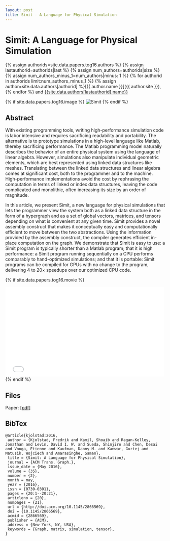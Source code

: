 ```yaml
---
layout: post
title: Simit - A Language for Physical Simulation
---
```

Simit: A Language for Physical Simulation
=========================================

{% assign authorids=site.data.papers.tog16.authors %}
{% assign lastauthorid=authorids|last %}
{% assign num_authors=authorids|size %}
{% assign num_authors_minus_1=num_authors|minus: 1 %}
{% for authorid in authorids limit:num_authors_minus_1 %} {% assign author=site.data.authors[authorid] %}[{{ author.name }}]({{ author.site }}), {% endfor %} and 
[{{site.data.authors[lastauthorid].name}}]({{site.data.authors[lastauthorid].site}})

{% if site.data.papers.tog16.image %}
![Simit]({{site.data.papers.tog16.image}})
{% endif %}

## Abstract
With existing programming tools, writing high-performance simulation code is labor intensive and requires sacrificing readability and portability. The alternative is to prototype simulations in a high-level language like Matlab, thereby sacrificing performance. The Matlab programming model naturally describes the behavior of an entire physical system using the language of linear algebra. However, simulations also manipulate individual geometric elements, which are best represented using linked data structures like meshes. Translating between the linked data structures and linear algebra comes at significant cost, both to the programmer and to the machine. High-performance implementations avoid the cost by rephrasing the computation in terms of linked or index data structures, leaving the code complicated and monolithic, often increasing its size by an order of magnitude.

In this article, we present Simit, a new language for physical simulations that lets the programmer view the system both as a linked data structure in the form of a hypergraph and as a set of global vectors, matrices, and tensors depending on what is convenient at any given time. Simit provides a novel assembly construct that makes it conceptually easy and computationally efficient to move between the two abstractions. Using the information provided by the assembly construct, the compiler generates efficient in-place computation on the graph. We demonstrate that Simit is easy to use: a Simit program is typically shorter than a Matlab program; that it is high performance: a Simit program running sequentially on a CPU performs comparably to hand-optimized simulations; and that it is portable: Simit programs can be compiled for GPUs with no change to the program, delivering 4 to 20× speedups over our optimized CPU code.

{% if site.data.papers.tog16.movie %}
<iframe width="500" height="281" src="{{site.data.papers.tog16.movie}}" frameborder="0" allowfullscreen></iframe>
<br/>
{% endif %}

## Files
Paper: [[pdf]]({{site.data.papers.tog16.paper}})

## BibTex
    @article{kjolstad:2016,
     author = {Kjolstad, Fredrik and Kamil, Shoaib and Ragan-Kelley, Jonathan and Levin, David I. W. and Sueda, Shinjiro and Chen, Desai and Vouga, Etienne and Kaufman, Danny M. and Kanwar, Gurtej and Matusik, Wojciech and Amarasinghe, Saman},
     title = {Simit: A Language for Physical Simulation},
     journal = {ACM Trans. Graph.},
     issue_date = {May 2016},
     volume = {35},
     number = {2},
     month = may,
     year = {2016},
     issn = {0730-0301},
     pages = {20:1--20:21},
     articleno = {20},
     numpages = {21},
     url = {http://doi.acm.org/10.1145/2866569},
     doi = {10.1145/2866569},
     acmid = {2866569},
     publisher = {ACM},
     address = {New York, NY, USA},
     keywords = {Graph, matrix, simulation, tensor},
    }
